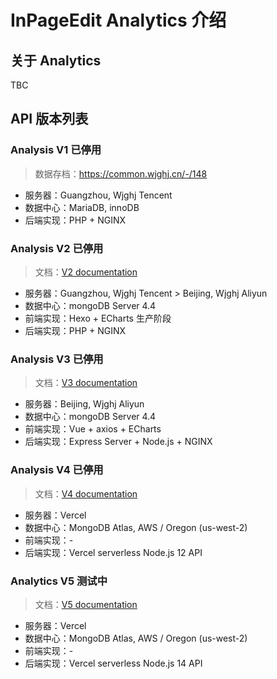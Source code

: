# InPageEdit Analytics 介绍

## 关于 Analytics

TBC

## API 版本列表

### Analysis V1 <StatusTag status="error">已停用</StatusTag>

> 数据存档：https://common.wjghj.cn/-/148

- 服务器：Guangzhou, Wjghj Tencent
- 数据中心：MariaDB, innoDB
- 后端实现：PHP + NGINX

### Analysis V2 <StatusTag status="error">已停用</StatusTag>

> 文档：[V2 documentation](./v2.html)

- 服务器：Guangzhou, Wjghj Tencent > Beijing, Wjghj Aliyun
- 数据中心：mongoDB Server 4.4
- 前端实现：Hexo + ECharts <StatusTag status="done">生产阶段</StatusTag>
- 后端实现：PHP + NGINX

### Analysis V3 <StatusTag status="error">已停用</StatusTag>

> 文档：[V3 documentation](./v3.html)

- 服务器：Beijing, Wjghj Aliyun
- 数据中心：mongoDB Server 4.4
- 前端实现：Vue + axios + ECharts
- 后端实现：Express Server + Node.js + NGINX

### Analysis V4 <StatusTag status="error">已停用</StatusTag>

> 文档：[V4 documentation](./v4.html)

- 服务器：Vercel
- 数据中心：MongoDB Atlas, AWS / Oregon (us-west-2)
- 前端实现：-
- 后端实现：Vercel serverless Node.js 12 API

### Analytics V5 <StatusTag status="updated">测试中</StatusTag>

> 文档：[V5 documentation](./v5.html)

- 服务器：Vercel
- 数据中心：MongoDB Atlas, AWS / Oregon (us-west-2)
- 前端实现：-
- 后端实现：Vercel serverless Node.js 14 API